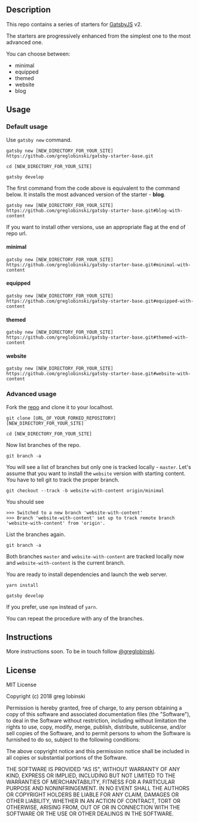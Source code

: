 ## Description

This repo contains a series of starters for [GatsbyJS](https://gatsbyjs.org) v2.

The starters are progressively enhanced from the simplest one to the most advanced one.

You can choose between:

- minimal
- equipped
- themed
- website
- blog

## Usage

### Default usage

Use `gatsby new` command.

```
gatsby new [NEW_DIRECTORY_FOR_YOUR_SITE] https://github.com/greglobinski/gatsby-starter-base.git

cd [NEW_DIRECTORY_FOR_YOUR_SITE]

gatsby develop
```

The first command from the code above is equivalent to the command below. It installs the most advanced version of the starter - **blog**.

```
gatsby new [NEW_DIRECTORY_FOR_YOUR_SITE] https://github.com/greglobinski/gatsby-starter-base.git#blog-with-content
```

If you want to install other versions, use an appropriate flag at the end of repo url.

#### minimal

```
gatsby new [NEW_DIRECTORY_FOR_YOUR_SITE] https://github.com/greglobinski/gatsby-starter-base.git#minimal-with-content
```

#### equipped

```
gatsby new [NEW_DIRECTORY_FOR_YOUR_SITE] https://github.com/greglobinski/gatsby-starter-base.git#equipped-with-content
```

#### themed

```
gatsby new [NEW_DIRECTORY_FOR_YOUR_SITE] https://github.com/greglobinski/gatsby-starter-base.git#themed-with-content
```

#### website

```
gatsby new [NEW_DIRECTORY_FOR_YOUR_SITE] https://github.com/greglobinski/gatsby-starter-base.git#website-with-content
```

### Advanced usage

Fork the [repo](https://github.com/greglobinski/gatsby-starter-kit) and clone it to your localhost.

```
git clone [URL_OF_YOUR_FORKED_REPOSITORY] [NEW_DIRECTORY_FOR_YOUR_SITE]

cd [NEW_DIRECTORY_FOR_YOUR_SITE]
```

Now list branches of the repo.

```
git branch -a
```

You will see a list of branches but only one is tracked locally - `master`.
Let's assume that you want to install the `website` version with starting content. You have to tell git to track the proper branch.

```
git checkout --track -b website-with-content origin/minimal
```

You should see

```
>>> Switched to a new branch 'website-with-content'
>>> Branch 'website-with-content' set up to track remote branch 'website-with-content' from 'origin'.
```

List the branches again.

```
git branch -a
```

Both branches `master` and `website-with-content` are tracked locally now and `website-with-content` is the current branch.

You are ready to install dependencies and launch the web server.

```
yarn install

gatsby develop
```

If you prefer, use `npm` instead of `yarn`.

You can repeat the procedure with any of the branches.

## Instructions

More instructions soon. To be in touch follow [@greglobinski](https://twitter.com/greglobinski).

## License

MIT License

Copyright (c) 2018 greg lobinski

Permission is hereby granted, free of charge, to any person obtaining a copy
of this software and associated documentation files (the "Software"), to deal
in the Software without restriction, including without limitation the rights
to use, copy, modify, merge, publish, distribute, sublicense, and/or sell
copies of the Software, and to permit persons to whom the Software is
furnished to do so, subject to the following conditions:

The above copyright notice and this permission notice shall be included in all
copies or substantial portions of the Software.

THE SOFTWARE IS PROVIDED "AS IS", WITHOUT WARRANTY OF ANY KIND, EXPRESS OR
IMPLIED, INCLUDING BUT NOT LIMITED TO THE WARRANTIES OF MERCHANTABILITY,
FITNESS FOR A PARTICULAR PURPOSE AND NONINFRINGEMENT. IN NO EVENT SHALL THE
AUTHORS OR COPYRIGHT HOLDERS BE LIABLE FOR ANY CLAIM, DAMAGES OR OTHER
LIABILITY, WHETHER IN AN ACTION OF CONTRACT, TORT OR OTHERWISE, ARISING FROM,
OUT OF OR IN CONNECTION WITH THE SOFTWARE OR THE USE OR OTHER DEALINGS IN THE
SOFTWARE.

